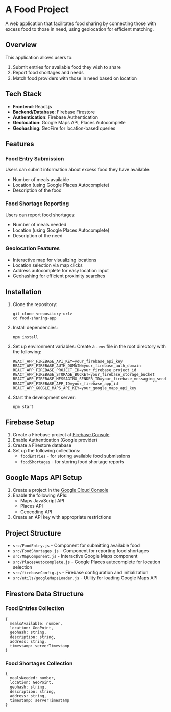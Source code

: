  # A Food Project

A web application that facilitates food sharing by connecting those with excess food to those in need, using geolocation for efficient matching.

## Overview

This application allows users to:
1. Submit entries for available food they wish to share
2. Report food shortages and needs
3. Match food providers with those in need based on location

## Tech Stack

- **Frontend**: React.js
- **Backend/Database**: Firebase Firestore
- **Authentication**: Firebase Authentication
- **Geolocation**: Google Maps API, Places Autocomplete
- **Geohashing**: GeoFire for location-based queries

## Features

### Food Entry Submission
Users can submit information about excess food they have available:
- Number of meals available
- Location (using Google Places Autocomplete)
- Description of the food

### Food Shortage Reporting
Users can report food shortages:
- Number of meals needed
- Location (using Google Places Autocomplete)
- Description of the need

### Geolocation Features
- Interactive map for visualizing locations
- Location selection via map clicks
- Address autocomplete for easy location input
- Geohashing for efficient proximity searches

## Installation

1. Clone the repository:
   ```
   git clone <repository-url>
   cd food-sharing-app
   ```

2. Install dependencies:
   ```
   npm install
   ```

3. Set up environment variables:
   Create a `.env` file in the root directory with the following:
   ```
   REACT_APP_FIREBASE_API_KEY=your_firebase_api_key
   REACT_APP_FIREBASE_AUTH_DOMAIN=your_firebase_auth_domain
   REACT_APP_FIREBASE_PROJECT_ID=your_firebase_project_id
   REACT_APP_FIREBASE_STORAGE_BUCKET=your_firebase_storage_bucket
   REACT_APP_FIREBASE_MESSAGING_SENDER_ID=your_firebase_messaging_sender_id
   REACT_APP_FIREBASE_APP_ID=your_firebase_app_id
   REACT_APP_GOOGLE_MAPS_API_KEY=your_google_maps_api_key
   ```

4. Start the development server:
   ```
   npm start
   ```

## Firebase Setup

1. Create a Firebase project at [Firebase Console](https://console.firebase.google.com/)
2. Enable Authentication (Google provider)
3. Create a Firestore database
4. Set up the following collections:
   - `foodEntries` - for storing available food submissions
   - `foodShortages` - for storing food shortage reports

## Google Maps API Setup

1. Create a project in the [Google Cloud Console](https://console.cloud.google.com/)
2. Enable the following APIs:
   - Maps JavaScript API
   - Places API
   - Geocoding API
3. Create an API key with appropriate restrictions

## Project Structure

- `src/FoodEntry.js` - Component for submitting available food
- `src/FoodShortages.js` - Component for reporting food shortages
- `src/MapComponent.js` - Interactive Google Maps component
- `src/PlacesAutocomplete.js` - Google Places autocomplete for location selection
- `src/firebaseConfig.js` - Firebase configuration and initialization
- `src/utils/googleMapsLoader.js` - Utility for loading Google Maps API

## Firestore Data Structure

### Food Entries Collection
```
{
  mealsAvailable: number,
  location: GeoPoint,
  geohash: string,
  description: string,
  address: string,
  timestamp: serverTimestamp
}
```

### Food Shortages Collection
```
{
  mealsNeeded: number,
  location: GeoPoint,
  geohash: string,
  description: string,
  address: string,
  timestamp: serverTimestamp
}
```

 
 
